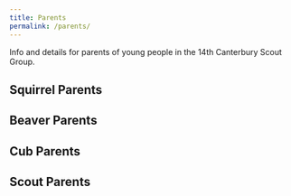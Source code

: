 ```yaml
---
title: Parents
permalink: /parents/
---
```


Info and details for parents of young people in the 14th Canterbury Scout Group.

## Squirrel Parents

## Beaver Parents

## Cub Parents

## Scout Parents

